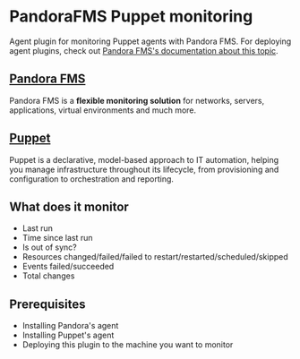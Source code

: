 PandoraFMS Puppet monitoring
============================

Agent plugin for monitoring Puppet agents with Pandora FMS.
For deploying agent plugins, check out [Pandora FMS's documentation about this topic](http://wiki.pandorafms.com/index.php?title=Pandora:Documentation_en:Operations#Using_Software_Agent_Plugins).


[Pandora FMS](http://pandorafms.com/)
-------------

Pandora FMS is a **flexible monitoring solution** for networks, servers, applications, virtual environments and much more.

[Puppet](http://puppetlabs.com/)
--------

Puppet is a declarative, model-based approach to IT automation, helping you manage infrastructure throughout its lifecycle, from provisioning and configuration to orchestration and reporting.


What does it monitor
--------------------
* Last run 
* Time since last run 
* Is out of sync? 
* Resources changed/failed/failed to restart/restarted/scheduled/skipped 
* Events failed/succeeded 
* Total changes


Prerequisites
-------------
* Installing Pandora's agent 
* Installing Puppet's agent 
* Deploying this plugin to the machine you want to monitor
